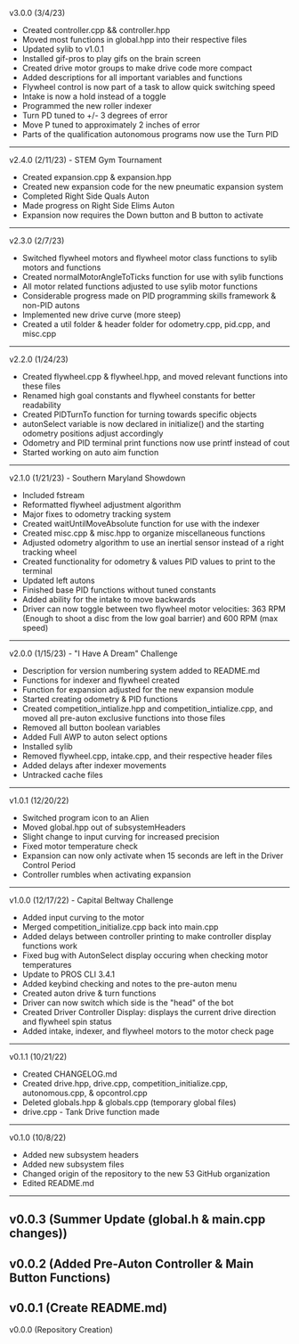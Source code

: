 v3.0.0 (3/4/23)
- Created controller.cpp && controller.hpp
- Moved most functions in global.hpp into their respective files
- Updated sylib to v1.0.1
- Installed gif-pros to play gifs on the brain screen
- Created drive motor groups to make drive code more compact
- Added descriptions for all important variables and functions
- Flywheel control is now part of a task to allow quick switching speed
- Intake is now a hold instead of a toggle
- Programmed the new roller indexer
- Turn PD tuned to +/- 3 degrees of error
- Move P tuned to approximately 2 inches of error
- Parts of the qualification autonomous programs now use the Turn PID
----------------------------------------------------------------------------------------------------------------------------------
v2.4.0 (2/11/23) - STEM Gym Tournament
- Created expansion.cpp & expansion.hpp
- Created new expansion code for the new pneumatic expansion system
- Completed Right Side Quals Auton
- Made progress on Right Side Elims Auton
- Expansion now requires the Down button and B button to activate
----------------------------------------------------------------------------------------------------------------------------------
v2.3.0 (2/7/23)
- Switched flywheel motors and flywheel motor class functions to sylib motors and functions
- Created normalMotorAngleToTicks function for use with sylib functions
- All motor related functions adjusted to use sylib motor functions
- Considerable progress made on PID programming skills framework & non-PID autons
- Implemented new drive curve (more steep)
- Created a util folder & header folder for odometry.cpp, pid.cpp, and misc.cpp
----------------------------------------------------------------------------------------------------------------------------------
v2.2.0 (1/24/23)
- Created flywheel.cpp & flywheel.hpp, and moved relevant functions into these files
- Renamed high goal constants and flywheel constants for better readability
- Created PIDTurnTo function for turning towards specific objects
- autonSelect variable is now declared in initialize() and the starting odometry positions adjust accordingly
- Odometry and PID terminal print functions now use printf instead of cout
- Started working on auto aim function
----------------------------------------------------------------------------------------------------------------------------------
v2.1.0 (1/21/23) - Southern Maryland Showdown
- Included fstream
- Reformatted flywheel adjustment algorithm
- Major fixes to odometry tracking system
- Created waitUntilMoveAbsolute function for use with the indexer
- Created misc.cpp & misc.hpp to organize miscellaneous functions
- Adjusted odometry algorithm to use an inertial sensor instead of a right tracking wheel
- Created functionality for odometry & values PID values to print to the terminal
- Updated left autons
- Finished base PID functions without tuned constants
- Added ability for the intake to move backwards
- Driver can now toggle between two flywheel motor velocities: 363 RPM (Enough to shoot a disc from the low goal barrier) and 600 RPM (max speed)
----------------------------------------------------------------------------------------------------------------------------------
v2.0.0 (1/15/23) - "I Have A Dream" Challenge
- Description for version numbering system added to README.md
- Functions for indexer and flywheel created
- Function for expansion adjusted for the new expansion module
- Started creating odometry & PID functions
- Created competition_intialize.hpp and competition_intialize.cpp, and moved all pre-auton exclusive functions into those files
- Removed all button boolean variables
- Added Full AWP to auton select options
- Installed sylib
- Removed flywheel.cpp, intake.cpp, and their respective header files
- Added delays after indexer movements
- Untracked cache files
----------------------------------------------------------------------------------------------------------------------------------
v1.0.1 (12/20/22)
- Switched program icon to an Alien
- Moved global.hpp out of subsystemHeaders
- Slight change to input curving for increased precision
- Fixed motor temperature check
- Expansion can now only activate when 15 seconds are left in the Driver Control Period
- Controller rumbles when activating expansion
----------------------------------------------------------------------------------------------------------------------------------
v1.0.0 (12/17/22) - Capital Beltway Challenge
- Added input curving to the motor
- Merged competition_initialize.cpp back into main.cpp
- Added delays between controller printing to make controller display functions work
- Fixed bug with AutonSelect display occuring when checking motor temperatures
- Update to PROS CLI 3.4.1
- Added keybind checking and notes to the pre-auton menu
- Created auton drive & turn functions
- Driver can now switch which side is the "head" of the bot
- Created Driver Controller Display: displays the current drive direction and flywheel spin status
- Added intake, indexer, and flywheel motors to the motor check page
----------------------------------------------------------------------------------------------------------------------------------
v0.1.1 (10/21/22)
- Created CHANGELOG.md
- Created drive.hpp, drive.cpp, competition_initialize.cpp, autonomous.cpp, & opcontrol.cpp
- Deleted globals.hpp & globals.cpp (temporary global files)
- drive.cpp - Tank Drive function made
----------------------------------------------------------------------------------------------------------------------------------
v0.1.0 (10/8/22)
- Added new subsystem headers
- Added new subsystem files
- Changed origin of the repository to the new 53 GitHub organization
- Edited README.md
----------------------------------------------------------------------------------------------------------------------------------
v0.0.3 (Summer Update (global.h & main.cpp changes))
----------------------------------------------------------------------------------------------------------------------------------
v0.0.2 (Added Pre-Auton Controller & Main Button Functions)
----------------------------------------------------------------------------------------------------------------------------------
v0.0.1 (Create README.md)
----------------------------------------------------------------------------------------------------------------------------------
v0.0.0 (Repository Creation)